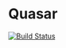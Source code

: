 # Quasar
[![Build Status](https://circleci.com/gh/qcware/quasar/tree/master.svg?style=svg)](https://circleci.com/gh/qcware/quasar/tree/master.svg?style=svg)
